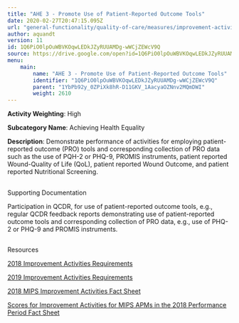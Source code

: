 ```yaml
---
title: "AHE 3 - Promote Use of Patient-Reported Outcome Tools"
date: 2020-02-27T20:47:15.095Z
url: "general-functionality/quality-of-care/measures/improvement-activities-measures/2018-improvement-acti_111.html"
author: aquandt
version: 11
id: 1Q6PiO0lpOuWBVKOqwLEDkJZyRUUAMDg-wWCjZEWcV9Q
source: https://drive.google.com/open?id=1Q6PiO0lpOuWBVKOqwLEDkJZyRUUAMDg-wWCjZEWcV9Q
menu:
    main:
        name: "AHE 3 - Promote Use of Patient-Reported Outcome Tools"
        identifier: "1Q6PiO0lpOuWBVKOqwLEDkJZyRUUAMDg-wWCjZEWcV9Q"
        parent: "1YbPb92y_0ZPiXk8hR-D11GKV_1AacyaOZNnv2MQmDWI"
        weight: 2610
---
```









**Activity Weighting**: High

**Subcategory Name**: Achieving Health Equality

**Description**: Demonstrate performance of activities for employing patient-reported outcome (PRO) tools and corresponding collection of PRO data such as the use of PQH-2 or PHQ-9, PROMIS instruments, patient reported Wound-Quality of Life (QoL), patient reported Wound Outcome, and patient reported Nutritional Screening.







## 

Supporting Documentation

Participation in QCDR, for use of patient-reported outcome tools, e.g., regular QCDR feedback reports demonstrating use of patient-reported outcome tools and corresponding collection of PRO data, e.g., use of PHQ-2 or PHQ-9 and PROMIS instruments.







## 

Resources

[2018 Improvement Activities Requirements](https://qpp.cms.gov/mips/improvement-activities?py=2018)

[2019 Improvement Activities Requirements](https://qpp.cms.gov/mips/improvement-activities?py=2019)

[2018 MIPS Improvement Activities Fact Sheet](https://qpp.cms.gov/resource/2018%20MIPS%20Improvement%20Activities%20Fact%20Sheet)

[Scores for Improvement Activities for MIPS APMs in the 2018 Performance Period Fact Sheet](https://qpp.cms.gov/resource/2018%20MIPS%20APMs%20improvement%20Activities%20scores%20fact%20sheet)

